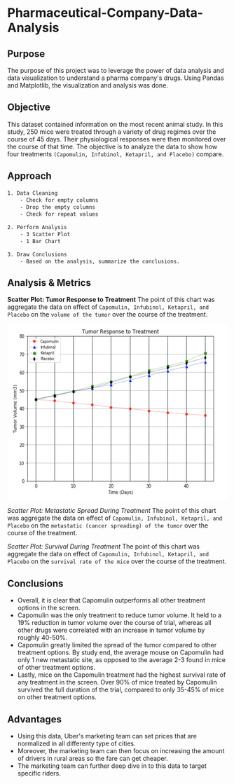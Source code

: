 # Pharmaceutical-Company-Data-Analysis

## Purpose
The purpose of this project was to leverage the power of data analysis and data visualization to understand a pharma company's drugs. Using Pandas and Matplotlib, the visualization and analysis was done. 


## Objective
This dataset contained information on the most recent animal study. In this study, 250 mice were treated through a variety of drug regimes over the course of 45 days. Their physiological responses were then monitored over the course of that time. The objective is to analyze the data to show how four treatments `(Capomulin, Infubinol, Ketapril, and Placebo)` compare.

## Approach

```
1. Data Cleaning
    - Check for empty columns 
    - Drop the empty columns 
    - Check for repeat values
```

```
2. Perform Analysis 
    - 3 Scatter Plot 
    - 1 Bar Chart
```

```
3. Draw Conclusions 
    - Based on the analysis, summarize the conclusions. 
```

## Analysis & Metrics
**Scatter Plot: Tumor Response to Treatment** The point of this chart was aggregate the data on effect of `Capomulin, Infubinol, Ketapril, and Placebo` on the `volume of the tumor` over the course of the treatment.

<img src="images/1.png" width="1000" height="400" />

*Scatter Plot: Metastatic Spread During Treatment* The point of this chart was aggregate the data on effect of `Capomulin, Infubinol, Ketapril, and Placebo` on the `metastatic (cancer spreading) of the tumor` over the course of the treatment.

*Scatter Plot: Survival During Treatment* The point of this chart was aggregate the data on effect of `Capomulin, Infubinol, Ketapril, and Placebo` on the `survival rate of the mice` over the course of the treatment.


## Conclusions
* Overall, it is clear that Capomulin outperforms all other treatment options in the screen.
* Capomulin was the only treatment to reduce tumor volume. It held to a 19% reduction in tumor volume over the course of trial, whereas all other drugs were correlated with an increase in tumor volume by roughly 40-50%.
* Capomulin greatly limited the spread of the tumor compared to other treatment options. By study end, the average mouse on Capomulin had only 1 new metastatic site, as opposed to the average 2-3 found in mice of other treatment options.
* Lastly, mice on the Capomulin treatment had the highest survival rate of any treatment in the screen. Over 90% of mice treated by Capomulin survived the full duration of the trial, compared to only 35-45% of mice on other treatment options. 

## Advantages
* Using this data, Uber's marketing team can set prices that are normalized in all differenty type of cities.
* Moreover, the marketing team can then focus on increasing the amount of drivers in rural areas so the fare can get cheaper.
* The marketing team can further deep dive in to this data to target specific riders.